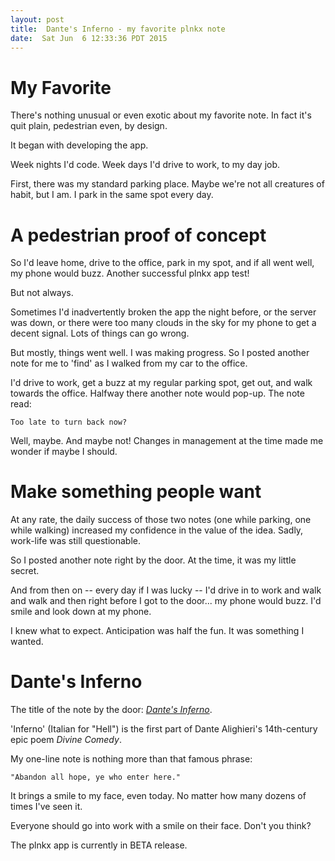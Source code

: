 ```yaml
---
layout: post
title:  Dante's Inferno - my favorite plnkx note
date:  Sat Jun  6 12:33:36 PDT 2015
---
```


# My Favorite

There's nothing unusual or even exotic about my favorite note. In
fact it's quit plain, pedestrian even, by design.

It began with developing the app.

Week nights I'd code. Week days I'd drive to work, to my day
job.

First, there was my standard parking place. Maybe we're not all
creatures of habit, but I am. I park in the same spot every day.

# A pedestrian proof of concept

So I'd leave home, drive to the office, park in my spot, and if all
went well, my phone would buzz. Another successful plnkx app test!

But not always.

Sometimes I'd inadvertently broken the app the night before, or the
server was down, or there were too many clouds in the sky for my
phone to get a decent signal. Lots of things can go wrong.

But mostly, things went well. I was making progress. So I posted
another note for me to 'find' as I walked from my car to the office.

I'd drive to work, get a buzz at my regular parking spot, get out, and
walk towards the office. Halfway there another note would pop-up. The
note read:

```
Too late to turn back now?
```

Well, maybe. And maybe not! Changes in management at the time made me
wonder if maybe I should.

# Make something people want

At any rate, the daily success of those two notes (one while parking,
one while walking) increased my confidence in the value of the idea.
Sadly, work-life was still questionable.

So I posted another note right by the door. At the time, it was
my little secret.

And from then on -- every day if I was lucky -- I'd drive in to work
and walk and walk and then right before I got to the door... my phone
would buzz. I'd smile and look down at my phone.

I knew what to expect. Anticipation was half the fun. It was
something I wanted.

# Dante's Inferno

The title of the note by the door: [_Dante's Inferno_](http://en.wikipedia.org/wiki/Inferno_%28Dante%29).

'Inferno' (Italian for "Hell") is the first part of Dante Alighieri's
14th-century epic poem _Divine Comedy_.

My one-line note is nothing more than that famous phrase:

```
"Abandon all hope, ye who enter here."
```

It brings a smile to my face, even today. No matter how many dozens
of times I've seen it.

Everyone should go into work with a smile on their face. Don't you
think?

The plnkx app is currently in BETA release.
